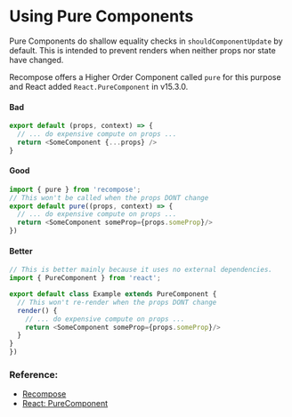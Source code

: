 # Using Pure Components
Pure Components do shallow equality checks in `shouldComponentUpdate` by default. This is intended to prevent renders when neither props nor state have changed.

Recompose offers a Higher Order Component called `pure` for this purpose and React added `React.PureComponent` in v15.3.0.

#### Bad
```javascript
export default (props, context) => {
  // ... do expensive compute on props ...
  return <SomeComponent {...props} />
}
```

#### Good
```javascript
import { pure } from 'recompose';
// This won't be called when the props DONT change
export default pure((props, context) => {
  // ... do expensive compute on props ...
  return <SomeComponent someProp={props.someProp}/>
})
```

#### Better
```javascript
// This is better mainly because it uses no external dependencies.
import { PureComponent } from 'react';

export default class Example extends PureComponent {
  // This won't re-render when the props DONT change
  render() {
    // ... do expensive compute on props ...
    return <SomeComponent someProp={props.someProp}/>
  }
}
})
```

### Reference:
- [Recompose](https://github.com/acdlite/recompose#composition)
- [React: PureComponent](https://facebook.github.io/react/docs/react-api.html#react.purecomponent)
